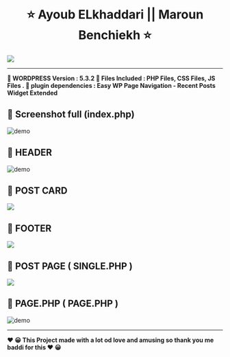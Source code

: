   

<h1 align="center" >   ⭐    Ayoub ELkhaddari   || Maroun Benchiekh  ⭐</h1>
<p align="center"> 
  </p>



  <img align="center" src="https://i.imgur.com/Op0uRMI.png" />
  </br>
 
 ---
<p>
<b align="center" >📝 WORDPRESS  Version	:  5.3.2  </b>
<b align="center" >📝  Files Included : 	PHP Files, CSS Files, JS Files . </b>
<b align="center" > 📝  plugin dependencies :  Easy WP Page Navigation - Recent Posts Widget Extended </b>
   
   
  
 
  </p>

##  🚀 Screenshot full (index.php)  
  <img align="center" src="https://i.imgur.com/bx5ffyz.jpg" alt="demo"/>
  
## 🚀 HEADER


<img  align="center" src="https://i.imgur.com/KKhIFr6.png" alt="demo"/>

## 🚀 POST CARD
     
  <img  align="center" src="https://i.imgur.com/qo0ettg.png"/>
  
  
## 🚀 FOOTER
     
  <img  align="center" src="https://i.imgur.com/FHgQojt.pngg"/>
  
## 🚀 POST PAGE ( SINGLE.PHP )
     
<img  align="center" src="https://i.imgur.com/3CLKKVv.png"/>
  
  
##   🚀 PAGE.PHP  ( PAGE.PHP )


 <img   align="center" src="https://i.imgur.com/qqkXSFH.png" alt="demo"/>


---
<p>
<b align="center" > ❤️  😀 This Project made with a lot od love and amusing so thank you me baddi for this   ❤️  😀 </b> </p>

